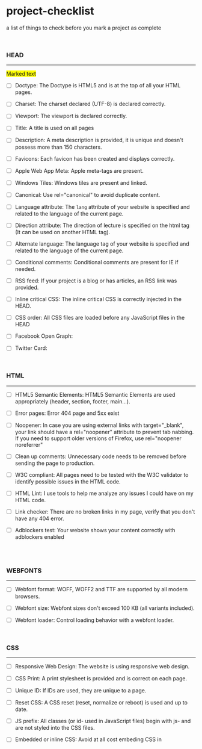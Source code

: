 # project-checklist
a list of things to check before you mark a project as complete

<br/>

### HEAD

---

<span style="background-color: #FFFF00">Marked text</span>

- [ ] Doctype: The Doctype is HTML5 and is at the top of all your HTML pages.

- [ ] Charset: The charset declared (UTF-8) is declared correctly.

- [ ] Viewport: The viewport is declared correctly.

- [ ] Title: A title is used on all pages

- [ ] Description: A meta description is provided, it is unique and doesn't possess more than 150 characters.

- [ ] Favicons: Each favicon has been created and displays correctly.

- [ ] Apple Web App Meta: Apple meta-tags are present.

- [ ] Windows Tiles: Windows tiles are present and linked.

- [ ] Canonical: Use rel="canonical" to avoid duplicate content.

- [ ] Language attribute: The <code>lang</code> attribute of your website is specified and related to the language of the current page.

- [ ] Direction attribute: The direction of lecture is specified on the html tag (It can be used on another HTML tag).

- [ ] Alternate language: The language tag of your website is specified and related to the language of the current page.

- [ ] Conditional comments: Conditional comments are present for IE if needed.

- [ ] RSS feed: If your project is a blog or has articles, an RSS link was provided.

- [ ] Inline critical CSS: The inline critical CSS is correctly injected in the HEAD.

- [ ] CSS order: All CSS files are loaded before any JavaScript files in the HEAD

- [ ] Facebook Open Graph:

- [ ] Twitter Card:

<br/>

### HTML 

---

- [ ] HTML5 Semantic Elements: HTML5 Semantic Elements are used appropriately (header, section, footer, main...).

- [ ] Error pages: Error 404 page and 5xx exist

- [ ] Noopener: In case you are using external links with target="_blank", your link should have a rel="noopener" attribute to prevent tab nabbing. If you need to support older versions of Firefox, use rel="noopener noreferrer"

- [ ] Clean up comments: Unnecessary code needs to be removed before sending the page to production.

- [ ] W3C compliant: All pages need to be tested with the W3C validator to identify possible issues in the HTML code.

- [ ] HTML Lint: I use tools to help me analyze any issues I could have on my HTML code.

- [ ] Link checker: There are no broken links in my page, verify that you don't have any 404 error.

- [ ] Adblockers test: Your website shows your content correctly with adblockers enabled

<br/>
<br/>

### WEBFONTS

---


- [ ] Webfont format: WOFF, WOFF2 and TTF are supported by all modern browsers.

- [ ] Webfont size: Webfont sizes don't exceed 100 KB (all variants included).

- [ ] Webfont loader: Control loading behavior with a webfont loader.

<br/>

### CSS

---

- [ ] Responsive Web Design: The website is using responsive web design.

- [ ] CSS Print: A print stylesheet is provided and is correct on each page.

- [ ] Unique ID: If IDs are used, they are unique to a page.

- [ ] Reset CSS: A CSS reset (reset, normalize or reboot) is used and up to date.

- [ ] JS prefix: All classes (or id- used in JavaScript files) begin with js- and are not styled into the CSS files.

- [ ] Embedded or inline CSS: Avoid at all cost embeding CSS in <style> tags or using inline CSS

- [ ] Vendor prefixes: CSS vendor prefixes are used and are generated accordingly with your browser support compatibility.

- [ ] Concatenation: CSS files are concatenated in a single file (Not for HTTP/2).

- [ ] Minification: All CSS files are minified.

- [ ] Non-blocking: CSS files need to be non-blocking to prevent the DOM from taking time to load.

- [ ] Stylelint: All CSS or SCSS files are without any errors.

- [ ] Responsive web design: All pages were tested with the correct breakpoints.

- [ ] CSS Validator: The CSS was tested and pertinent errors were corrected.

- [ ] Desktop Browsers: All pages were tested on all current desktop browsers (Safari, Firefox, Chrome, Internet Explorer, EDGE...)

- [ ] Mobile Browsers: All pages were tested on all current mobile browsers (Native browser, Chrome, Safari...)

- [ ] OS: All pages were tested on all current OS (Windows, Android, iOS, Mac...)

- [ ] Reading direction: All pages need to be tested for LTR and RTL languages if they need to be supported.

<br/>
 
### JAVASCRIPT
 
---

- [ ] JavaScript Inline: You don't have any JavaScript code inline (mixed with your HTML code).

- [ ] Concatenation: JavaScript files are concatenated.

- [ ] Minification: JavaScript files are minified (you can add the .min suffix).

- [ ] JavaScript security:

- [ ] noscript tag: Use `<noscript>` tag in the HTML body if a script type on the page is unsupported or if scripting is currently turned off in the browser. This will be helpful in client-side rendering heavy apps such as React.js.

- [ ] Non-blocking: JavaScript files are loaded asynchronously using async or deferred using defer attribute.

- [ ] Modernizr: If you need to target some specific features you can use a custom Modernizr to add classes in your <html> tag.

- [ ] ESLint: No errors are flagged by ESLint (based on your configuration or standards rules).

<br/>
 
### IMAGES

---
 

- [ ] Optimization: All images are optimized to be rendered in the browser. WebP format could be used for critical pages (like Homepage)

- [ ] Picture/Srcset: You use picture/srcset to provide the most appropriate image for the current viewport of the user.

- [ ] Retina: You provide layout images 2x or 3x, support retina display.

- [ ] Sprite: Small images are in a sprite file (in the case of icons, they can be in an SVG sprite image).

- [ ] Width and Height: Set width and height attributes on <img> if the final rendered image size is known (can be omitted for CSS sizing).

- [ ] Alternative text: All <img> have an alternative text which describe the image visually.

- [ ] Lazy loading: Images are lazyloaded (A noscript fallback is always provided).

<br/>
 
### ACCESSIBILITY

---

- [ ] Progressive enhancement: Major functionality like main navigation and search should work without JavaScript enabled.

- [ ] Color contrast: Color contrast should at least pass WCAG AA (AAA for mobile).

- [ ] H1: All pages have an H1 which is not the title of the website.

- [ ] Headings: Headings should be used properly and in the right order (H1 to H6).

- [ ] Specific HTML5 input types are used: This is especially important for mobile devices that show customized keypads and widgets for different types.

- [ ] Label: A label is associated with each input form element. In case a label can't be displayed, use aria-label instead.

- [ ] Accessibility standards testing: Use the WAVE tool to test if your page respects the accessibility standards.

- [ ] Keyboard navigation: Test your website using only your keyboard in a previsible order. All interactive elements are reachable and usable.

- [ ] Screen reader: All pages were tested in two or more screen readers (such as JAWS, VoiceOver, and NVDA).

- [ ] Focus style: If the focus is disabled, it is replaced by visible state in CSS.
 
<br/>

### PERFORMANCE
 
---

- [ ] Page weight: The weight of each page is between 0 and 500 KB.

- [ ] Minified HTML: Your HTML is minified.

- [ ] Lazy loading: Images, scripts and CSS need to be lazy loaded to improve the response time of the current page (See details in their respective sections)

- [ ] Cookie size: If you are using cookies be sure each cookie doesn't exceed 4096 bytes and your domain name doesn't have more than 20 cookies.

- [ ] Third party components:

- [ ] DNS resolution: DNS of third-party services that may be needed are resolved in advance during idle time using dns-prefetch.

- [ ] Preconnection: DNS lookup, TCP handshake and TLS negotiation with services that will be needed soon is done in advance during idle time using preconnect.

- [ ] Prefetching: Resources that will be needed soon (e.g. lazy loaded images) are requested in advance during idle time using prefetch.

- [ ] Preloading: Resources needed in the current page (e.g. scripts placed at the end of <body>) in advance using preload.

- [ ] Google PageSpeed: All your pages were tested (not only the homepage) and have a score of at least 90/100.
 
<br/>
 
### SEO

---

- [ ] Google Analytics: Google Analytics is installed and correctly configured.

- [ ] Headings logic: Heading text helps to understand the content in the current page.

- [ ] sitemap.xml: A sitemap.xml exists and was submitted to Google Search Console.

- [ ] robots.txt: The robots.txt is not blocking webpages.

- [ ] Structured Data: Pages using structured data are tested and are without errors. Structured data helps crawlers understand the content in the current page.

- [ ] Sitemap HTML: An HTML sitemap is provided and is accessible via a link in the footer of your website.

- [ ] Pagination link tags: Provide rel="prev" and rel="next" to indicate paginated content.

*taken from THE FRONT END CHECKLIST https://frontendchecklist.io/*
